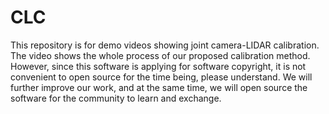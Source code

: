 # CLC
This repository is for demo videos showing joint camera-LIDAR calibration.
The video shows the whole process of our proposed calibration method.
However, since this software is applying for software copyright, it is not convenient to open source for the time being, please understand. We will further improve our work, and at the same time, we will open source the software for the community to learn and exchange.  
